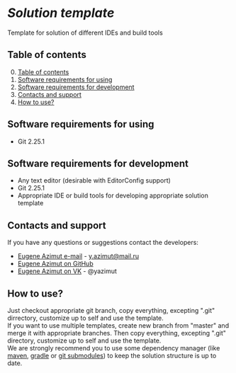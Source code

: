 # *Solution template*
Template for solution of different IDEs and build tools

## Table of contents
  0. [Table of contents](#table-of-contents)
  1. [Software requirements for using](#software-requirements-for-using)
  2. [Software requirements for development](#software-requirements-for-development)
  3. [Contacts and support](#contacts-and-support)
  4. [How to use?](#how-to-use)

## Software requirements for using
  * Git 2.25.1

## Software requirements for development
  * Any text editor (desirable with EditorConfig support)
  * Git 2.25.1
  * Appropriate IDE or build tools for developing appropriate solution template

## Contacts and support
If you have any questions or suggestions contact the developers:
  * [Eugene Azimut e-mail](mailto:y.azimut@mail.ru "y.azimut@mail.ru") - y.azimut@mail.ru
  * [Eugene Azimut on GitHub](https://github.com/yazimut "GitHub account")
  * [Eugene Azimut on VK](https://vk.com/yazimut "vk.com - social network") - @yazimut

## How to use?
Just checkout appropriate git branch, copy everything, excepting ".git" dirrectory, customize up to self and use the template.  
If you want to use multiple templates, create new branch from "master" and merge it with appropriate branches. Then copy everything, excepting ".git" directory, customize up to self and use the template.  
We are strongly recommend you to use some dependency manager (like [maven](https://maven.apache.org/), [gradle](https://gradle.org/) or [git submodules](https://git-scm.com/book/en/v2/Git-Tools-Submodules)) to keep the solution structure is up to date.
